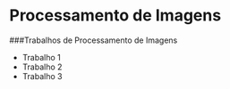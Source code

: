 # Processamento de Imagens

###Trabalhos de Processamento de Imagens

- Trabalho 1
- Trabalho 2
- Trabalho 3
